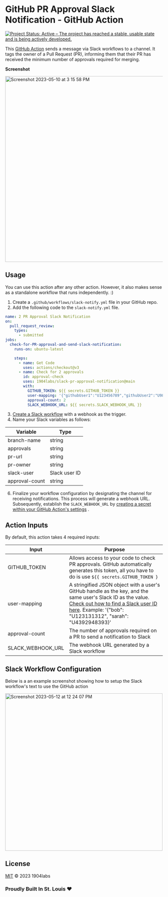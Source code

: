 # GitHub PR Approval Slack Notification - GitHub Action

[![Project Status: Active – The project has reached a stable, usable state and is being actively developed.](https://www.repostatus.org/badges/latest/active.svg)](https://www.repostatus.org/#active)

This [GitHub Action](https://github.com/features/actions) sends a message via Slack workflows to a channel. It tags the owner of a Pull Request (PR), informing them that their PR has received the minimum number of approvals required for merging.

**Screenshot**

<img width="594" alt="Screenshot 2023-05-10 at 3 15 58 PM" src="https://github.com/1904labs/slack-pr-approval-notification/assets/43356690/5814aa06-2197-4736-98b8-e8f58c8b4df9">

## Usage

You can use this action after any other action. However, it also makes sense as a standalone workflow that runs independently. :)

1. Create a `.github/workflows/slack-notify.yml` file in your GitHub repo.
2. Add the following code to the `slack-notify.yml` file.

```yml
name: 2 PR Approval Slack Notification
on:
  pull_request_review:
    types:
      - submitted
jobs:
  check-for-PR-approval-and-send-slack-notification:
    runs-on: ubuntu-latest

    steps:
      - name: Get Code
        uses: actions/checkout@v3
      - name: Check for 2 approvals
        id: approval-check
        uses: 1904labs/slack-pr-approval-notification@main
        with:
          GITHUB_TOKEN: ${{ secrets.GITHUB_TOKEN }}
          user-mapping: '{"githubUser1":"U123456789","githubUser2":"U987654321"}'
          approval-count: 2
          SLACK_WEBHOOK_URL: ${{ secrets.SLACK_WEBHOOK_URL }}
```

3. [Create a Slack workflow](https://slack.com/help/articles/360053571454-Set-up-a-workflow-in-Slack) with a webhook as the trigger.
4. Name your Slack variables as follows:

| Variable       | Type          |
| -------------- | ------------- |
| branch-name    | string        |
| approvals      | string        |
| pr-url         | string        |
| pr-owner       | string        |
| slack-user     | Slack user ID |
| approval-count | string        |

6. Finalize your workflow configuration by designating the channel for receiving notifications. This process will generate a webhook URL. Subsequently, establish the `SLACK_WEBHOOK_URL` by [creating a secret within your GitHub Action's settings](https://help.github.com/en/actions/configuring-and-managing-workflows/creating-and-storing-encrypted-secrets#creating-encrypted-secrets-for-a-repository) .

## Action Inputs

By default, this action takes 4 required inputs:

| Input             | Purpose                                                                                                                                                                                                                                                                                                 |
| ----------------- | ------------------------------------------------------------------------------------------------------------------------------------------------------------------------------------------------------------------------------------------------------------------------------------------------------- |
| GITHUB_TOKEN      | Allows access to your code to check PR approvals. GitHub automatically generates this token, all you have to do is use `${{ secrets.GITHUB_TOKEN }`                                                                                                                                                     |
| user-mapping      | A stringified JSON object with a user's GitHub handle as the key, and the same user's Slack ID as the value. [Check out how to find a Slack user ID here](https://moshfeu.medium.com/how-to-find-my-member-id-in-slack-workspace-d4bba942e38c). Example: '{"bob": "U123131312", "sarah": "U4392948393}' |
| approval-count    | The number of approvals required on a PR to send a notification to Slack                                                                                                                                                                                                                                |
| SLACK_WEBHOOK_URL | The webhook URL generated by a Slack workflow                                                                                                                                                                                                                                                           |

## Slack Workflow Configuration

Below is a an example screenshot showing how to setup the Slack workflow's text to use the GitHub action

<img width="503" alt="Screenshot 2023-05-12 at 12 24 07 PM" src="https://github.com/1904labs/slack-pr-approval-notification/assets/43356690/5499e5b5-920f-41aa-b6ce-abd1fc32b82c">

## License

[MIT](LICENSE) © 2023 1904labs

### Proudly Built In St. Louis ❤️
